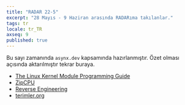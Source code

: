 ```yaml
---
title: "RADAR 22-5"
excerpt: "28 Mayıs - 9 Haziran arasında RADARıma takılanlar."
tags: tr
locale: tr_TR
axseq: 9
published: true
---
```


Bu sayı zamanında `asynx.dev` kapsamında hazırlanmıştır. Özet olması açısında
aktarılmıştır tekrar buraya.

- [The Linux Kernel Module Programming Guide](https://sysprog21.github.io/lkmpg/)
- [ZipCPU](https://zipcpu.com/)
- [Reverse Engineering](https://github.com/mytechnotalent/Reverse-Engineering)
- [terimler.org](https://terimler.org/)
